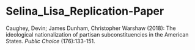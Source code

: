 # Selina_Lisa_Replication-Paper
Caughey, Devin; James Dunham, Christopher Warshaw (2018): The ideological nationalization of partisan subconstituencies in the American States. *Public Choice* (176):133-151. 
